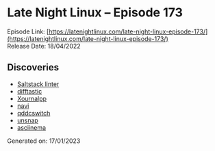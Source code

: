 # Late Night Linux – Episode 173
Episode Link: [https://latenightlinux.com/late-night-linux-episode-173/](https://latenightlinux.com/late-night-linux-episode-173/)  
Release Date: 18/04/2022
## Discoveries
* [Saltstack linter](https://github.com/warpnet/salt-lint/)
* [difftastic](https://github.com/Wilfred/difftastic)
* [Xournalpp](https://github.com/xournalpp/xournalpp)
* [navi](https://github.com/denisidoro/navi)
* [qddcswitch](https://codeberg.org/Okxa/qddcswitch)
* [unsnap](https://github.com/popey/unsnap)
* [asciinema](https://asciinema.org/)

Generated on: 17/01/2023